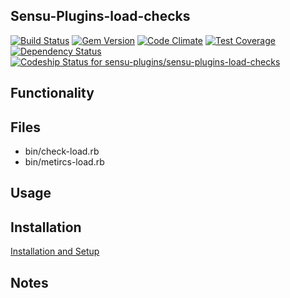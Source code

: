 ## Sensu-Plugins-load-checks

[![Build Status](https://travis-ci.org/sensu-plugins/sensu-plugins-load-checks.svg?branch=master)](https://travis-ci.org/sensu-plugins/sensu-plugins-load-checks)
[![Gem Version](https://badge.fury.io/rb/sensu-plugins-load-checks.svg)](http://badge.fury.io/rb/sensu-plugins-load-checks)
[![Code Climate](https://codeclimate.com/github/sensu-plugins/sensu-plugins-load-checks/badges/gpa.svg)](https://codeclimate.com/github/sensu-plugins/sensu-plugins-load-checks)
[![Test Coverage](https://codeclimate.com/github/sensu-plugins/sensu-plugins-load-checks/badges/coverage.svg)](https://codeclimate.com/github/sensu-plugins/sensu-plugins-load-checks)
[![Dependency Status](https://gemnasium.com/sensu-plugins/sensu-plugins-load-checks.svg)](https://gemnasium.com/sensu-plugins/sensu-plugins-load-checks)
[ ![Codeship Status for sensu-plugins/sensu-plugins-load-checks](https://codeship.com/projects/5de2a3e0-db96-0132-e4a4-0eed4ec53b27/status?branch=master)](https://codeship.com/projects/79666)

## Functionality

## Files
 * bin/check-load.rb
 * bin/metircs-load.rb

## Usage

## Installation

[Installation and Setup](https://github.com/sensu-plugins/documentation/blob/master/user_docs/installation_instructions.md)

## Notes
